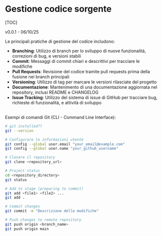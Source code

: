 Gestione codice sorgente
========================
[TOC]

v0.0.1 - 06/10/25

Le principali pratiche di gestione del codice includono:
- **Branching**: Utilizzo di branch per lo sviluppo di nuove funzionalità, correzioni di bug, e versioni stabili <br>
- **Commit**: Messaggi di commit chiari e descrittivi per tracciare le modifiche <br>
- **Pull Requests**: Revisione del codice tramite pull requests prima della fusione nei branch principali <br>
- **Versioning**: Utilizzo di tag per marcare le versioni rilasciate del progetto <br>
- **Documentazione**: Mantenimento di una documentazione aggiornata nel repository, inclusi README e CHANGELOG <br>
- **Issue Tracking**: Utilizzo del sistema di issue di GitHub per tracciare bug, richieste di funzionalità, e attività di sviluppo <br><br>

Esempi di comandi Git (CLI - Command Line Interface):

```bash
# git installed??
git --version

# Configurare le informazioni utente
git config --global user.email "your_email@example.com"
git config --global user.name "your_github_username"

# Clonare il repository
git clone <repository_url>

# Project status
cd <repository_directory>
git status

# Add to stage (preparing to commit)
git add <file1> <file2> ...
git add . 

# Commit changes
git commit -m "Descrizione delle modifiche"

# Push changes to remote repository
git push origin <branch_name>
git push origin main
```